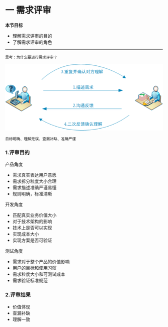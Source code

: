# 一 需求评审

**本节目标**

- 理解需求评审的目的
- 了解需求评审的角色

---

```
思考：为什么要进行需求评审？
```

![image-20191113122004338](../img/image-20191113122004338.png)

```
目标明确、理解无误、查漏补缺、准确严谨
```

### 1.评审目的

产品角度

- 需求真实表达用户意愿
- 需求拆分粒度大小合理
- 需求描述准确严谨易懂
- 规则明确，标准清晰

开发角度

- 匹配真实业务价值大小
- 对于技术架构的影响
- 技术上是否可以实现
- 实现成本大小
- 实现方案是否可验证

测试角度

- 需求对于整个产品的价值影响
- 用户的目标和使用习惯
- 需求粒度大小和可测试成本
- 需求验证标准规范

### 2.评审结果

- 价值体现
- 查漏补缺
- 理解一致